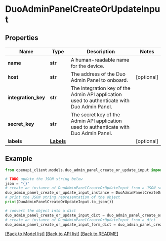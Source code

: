 # DuoAdminPanelCreateOrUpdateInput


## Properties

Name | Type | Description | Notes
------------ | ------------- | ------------- | -------------
**name** | **str** | A human-readable name for the device. | 
**host** | **str** | The address of the Duo Admin Panel to onboard. | [optional] 
**integration_key** | **str** | The integration key of the Admin API application used to authenticate with Duo Admin Panel. | 
**secret_key** | **str** | The secret key of the Admin API application used to authenticate with Duo Admin Panel. | 
**labels** | [**Labels**](Labels.md) |  | [optional] 

## Example

```python
from openapi_client.models.duo_admin_panel_create_or_update_input import DuoAdminPanelCreateOrUpdateInput

# TODO update the JSON string below
json = "{}"
# create an instance of DuoAdminPanelCreateOrUpdateInput from a JSON string
duo_admin_panel_create_or_update_input_instance = DuoAdminPanelCreateOrUpdateInput.from_json(json)
# print the JSON string representation of the object
print(DuoAdminPanelCreateOrUpdateInput.to_json())

# convert the object into a dict
duo_admin_panel_create_or_update_input_dict = duo_admin_panel_create_or_update_input_instance.to_dict()
# create an instance of DuoAdminPanelCreateOrUpdateInput from a dict
duo_admin_panel_create_or_update_input_form_dict = duo_admin_panel_create_or_update_input.from_dict(duo_admin_panel_create_or_update_input_dict)
```
[[Back to Model list]](../README.md#documentation-for-models) [[Back to API list]](../README.md#documentation-for-api-endpoints) [[Back to README]](../README.md)



